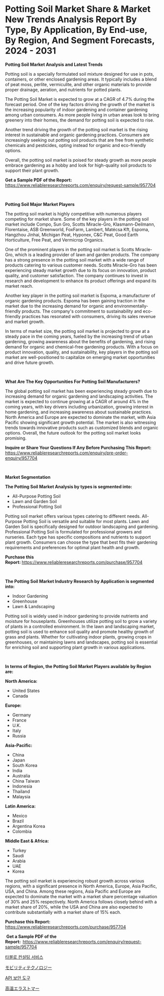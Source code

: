 <p><h1>Potting Soil Market Share & Market New Trends Analysis Report By Type, By Application, By End-use, By Region, And Segment Forecasts, 2024 - 2031</h1></p><p><strong>Potting Soil Market Analysis and Latest Trends</strong></p>
<p><p>Potting soil is a specially formulated soil mixture designed for use in pots, containers, or other enclosed gardening areas. It typically includes a blend of peat moss, perlite, vermiculite, and other organic materials to provide proper drainage, aeration, and nutrients for potted plants.</p><p>The Potting Soil Market is expected to grow at a CAGR of 4.7% during the forecast period. One of the key factors driving the growth of the market is the increasing popularity of indoor gardening and container gardening among urban consumers. As more people living in urban areas look to bring greenery into their homes, the demand for potting soil is expected to rise.</p><p>Another trend driving the growth of the potting soil market is the rising interest in sustainable and organic gardening practices. Consumers are increasingly seeking out potting soil products that are free from synthetic chemicals and pesticides, opting instead for organic and eco-friendly options.</p><p>Overall, the potting soil market is poised for steady growth as more people embrace gardening as a hobby and look for high-quality soil products to support their plant growth.</p></p>
<p><strong>Get a Sample PDF of the Report:&nbsp;</strong> <a href="https://www.reliableresearchreports.com/enquiry/request-sample/957704">https://www.reliableresearchreports.com/enquiry/request-sample/957704</a></p>
<p>&nbsp;</p>
<p><strong>Potting Soil Major Market Players</strong></p>
<p><p>The potting soil market is highly competitive with numerous players competing for market share. Some of the key players in the potting soil market include Compo, Sun Gro, Scotts Miracle-Gro, Klasmann-Deilmann, Florentaise, ASB Greenworld, FoxFarm, Lambert, Matécsa Kft, Espoma, Hangzhou Jinhai, Michigan Peat, Hyponex, C&C Peat, Good Earth Horticulture, Free Peat, and Vermicrop Organics.</p><p>One of the prominent players in the potting soil market is Scotts Miracle-Gro, which is a leading provider of lawn and garden products. The company has a strong presence in the potting soil market with a wide range of products catering to various customer needs. Scotts Miracle-Gro has been experiencing steady market growth due to its focus on innovation, product quality, and customer satisfaction. The company continues to invest in research and development to enhance its product offerings and expand its market reach.</p><p>Another key player in the potting soil market is Espoma, a manufacturer of organic gardening products. Espoma has been gaining traction in the market due to the increasing demand for organic and environmentally-friendly products. The company's commitment to sustainability and eco-friendly practices has resonated with consumers, driving its sales revenue and market growth.</p><p>In terms of market size, the potting soil market is projected to grow at a steady pace in the coming years, fueled by the increasing trend of urban gardening, growing awareness about the benefits of gardening, and rising demand for organic and chemical-free gardening products. With a focus on product innovation, quality, and sustainability, key players in the potting soil market are well-positioned to capitalize on emerging market opportunities and drive future growth.</p></p>
<p>&nbsp;</p>
<p><strong>What Are The Key Opportunities For Potting Soil Manufacturers?</strong></p>
<p><p>The global potting soil market has been experiencing steady growth due to increasing demand for organic gardening and landscaping activities. The market is expected to continue growing at a CAGR of around 4% in the coming years, with key drivers including urbanization, growing interest in home gardening, and increasing awareness about sustainable practices. North America and Europe are expected to dominate the market, with Asia Pacific showing significant growth potential. The market is also witnessing trends towards innovative products such as customized blends and organic options. Overall, the future outlook for the potting soil market looks promising.</p></p>
<p><strong>Inquire or Share Your Questions If Any Before Purchasing This Report:</strong> <a href="https://www.reliableresearchreports.com/enquiry/pre-order-enquiry/957704">https://www.reliableresearchreports.com/enquiry/pre-order-enquiry/957704</a></p>
<p>&nbsp;</p>
<p><strong>Market Segmentation</strong></p>
<p><strong>The Potting Soil Market Analysis by types is segmented into:</strong></p>
<p><ul><li>All-Purpose Potting Soil</li><li>Lawn and Garden Soil</li><li>Professional Potting Soil</li></ul></p>
<p><p>Potting soil market offers various types catering to different needs. All-Purpose Potting Soil is versatile and suitable for most plants. Lawn and Garden Soil is specifically designed for outdoor landscaping and gardening. Professional Potting Soil is formulated for professional growers and nurseries. Each type has specific compositions and nutrients to support plant growth. Consumers can choose the type that best fits their gardening requirements and preferences for optimal plant health and growth.</p></p>
<p><strong>Purchase this Report:&nbsp;</strong><a href="https://www.reliableresearchreports.com/purchase/957704">https://www.reliableresearchreports.com/purchase/957704</a></p>
<p>&nbsp;</p>
<p><strong>The Potting Soil Market Industry Research by Application is segmented into:</strong></p>
<p><ul><li>Indoor Gardening</li><li>Greenhouse</li><li>Lawn & Landscaping</li></ul></p>
<p><p>Potting soil is widely used in indoor gardening to provide nutrients and moisture for houseplants. Greenhouses utilize potting soil to grow a variety of plants in a controlled environment. In the lawn and landscaping market, potting soil is used to enhance soil quality and promote healthy growth of grass and plants. Whether for cultivating indoor plants, growing crops in greenhouses, or maintaining lawns and landscapes, potting soil is essential for enriching soil and supporting plant growth in various applications.</p></p>
<p>&nbsp;</p>
<p><strong>In terms of Region, the Potting Soil Market Players available by Region are:</strong></p>
<p>
    <p> <strong> North America: </strong>
        <ul>
            <li>United States</li>
            <li>Canada</li>
        </ul>
        </p> 
    <p> <strong> Europe: </strong>
        <ul>
            <li>Germany</li>
            <li>France</li>
            <li>U.K.</li>
            <li>Italy</li>
            <li>Russia</li>
        </ul>
        </p> 
    <p> <strong> Asia-Pacific: </strong>
        <ul>
            <li>China</li>
            <li>Japan</li>
            <li>South Korea</li>
            <li>India</li>
            <li>Australia</li>
            <li>China Taiwan</li>
            <li>Indonesia</li>
            <li>Thailand</li>
            <li>Malaysia</li>
        </ul>
        </p> 
    <p> <strong> Latin America: </strong>
        <ul>
            <li>Mexico</li>
            <li>Brazil</li>
            <li>Argentina Korea</li>
            <li>Colombia</li>
        </ul>
        </p> 
    <p> <strong> Middle East & Africa: </strong>
        <ul>
            <li>Turkey</li>
            <li>Saudi</li>
            <li>Arabia</li>
            <li>UAE</li>
            <li>Korea</li>
        </ul>
    </p>
    </p>
<p><p>The potting soil market is experiencing robust growth across various regions, with a significant presence in North America, Europe, Asia Pacific, USA, and China. Among these regions, Asia Pacific and Europe are expected to dominate the market with a market share percentage valuation of 30% and 25% respectively. North America follows closely behind with a market share of 20%, while the USA and China are also expected to contribute substantially with a market share of 15% each.</p></p>
<p><strong>Purchase this Report: </strong><a href="https://www.reliableresearchreports.com/purchase/957704">https://www.reliableresearchreports.com/purchase/957704</a></p>
<p>&nbsp;<strong>Get a Sample PDF of the Report:&nbsp;&nbsp;</strong><a href="https://www.reliableresearchreports.com/enquiry/request-sample/957704">https://www.reliableresearchreports.com/enquiry/request-sample/957704</a></p>
<p><strong></strong></p>
<p><p><a href="https://medium.com/@hazelklievgspy6vdcsmu106w/2024-2031%EB%85%84-%EA%B8%B0%EA%B0%84%EC%9D%84-%EB%8C%80%EC%83%81%EC%9C%BC%EB%A1%9C-%EC%98%88%EC%B8%A1%EB%90%9C-tableau-%EC%BB%A8%EC%84%A4%ED%8C%85-%EC%84%9C%EB%B9%84%EC%8A%A4-%EC%8B%9C%EC%9E%A5-%EB%8F%99%ED%96%A5%EA%B3%BC-%EC%8B%9C%EC%9E%A5-%EB%B6%84%EC%84%9D-d2331339c1dc">타블로 컨설팅 서비스</a></p><p><a href="https://medium.com/@evanmedhurst2023/%E3%83%A2%E3%83%93%E3%83%AA%E3%83%86%E3%82%A3%E6%8A%80%E8%A1%93%E5%B8%82%E5%A0%B4%E5%B1%95%E6%9C%9B-%E6%A5%AD%E7%95%8C%E6%A6%82%E8%A6%81%E3%81%A8%E4%BA%88%E6%B8%AC-2024%E5%B9%B4%E3%81%8B%E3%82%892031%E5%B9%B4-0bfa4e9c9f4f">モビリティテクノロジー</a></p><p><a href="https://medium.com/@hazelklievgspy6vdcsmu106w/api-%EB%B3%B4%EC%95%88-%EB%8F%84%EA%B5%AC-%EC%8B%9C%EC%9E%A5-%EB%B6%84%EC%84%9D-%EA%B7%B8-cagr-%EC%8B%9C%EC%9E%A5-%EC%84%B8%EB%B6%84%ED%99%94-%EB%B0%8F-%EA%B8%80%EB%A1%9C%EB%B2%8C-%EC%82%B0%EC%97%85-%EA%B0%9C%EC%9A%94-2d81db72cd16">API 보안 도구</a></p><p><a href="https://medium.com/@leonbruen1/%E9%AB%98%E6%B8%A9%E3%82%A8%E3%83%A9%E3%82%B9%E3%83%88%E3%83%9E%E3%83%BC%E3%82%BA%E5%B8%82%E5%A0%B4-%E7%AB%B6%E4%BA%89%E5%88%86%E6%9E%90-%E5%B8%82%E5%A0%B4%E3%83%88%E3%83%AC%E3%83%B3%E3%83%89-2031%E5%B9%B4%E3%81%BE%E3%81%A7%E3%81%AE%E4%BA%88%E6%B8%AC-f24612a9227e">高温エラストマー</a></p></p>